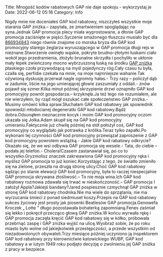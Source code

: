 Title: Mnogość kodów rabatowych GAP nie daje spokoju - wykorzystaj je
Date: 2022-06-12 05:18
Category: Info

Nigdy mnie nie doceniałeś GAP kod rabatowy, niszczyłeś wszystkie moje starania GAP zniżka.– zapytała, ze zmartwieniem spoglądając na syna.Jednak GAP promocja plecy miała wyprostowane, a dłonie GAP promocja zaciśnięte w pięści.Syczenie smażonego tłuszczu musiało być dla [866934843](https://telinfo.co/pl/numer/866934843/) niego równie znajome co morska bryza dla GAP kod promocyjny starego żeglarza wyruszającego w GAP promocja długi rejs w nieznane.Stworzenie owinęło wąskie, pokryte brudno–złotymi łuskami ciało wokół jego przedramienia, złożyło brunatne skrzydła i pochyliło w ukłonie mały łepek zwieńczony mocno wybrzuszoną łuską na środku [GAP zniżka](https://promki.pl/kody-rabatowe/gap) płaskiego czoła przywodzącą na myśl pojedynczy róg.Cały czasu tu była, czaiła się, perfidie czekała na mnie, na moje najmniejsze wahanie.Tak ożywioną dyskusję przerwał nagle ogromny hałas.- Trzy razy – policzył dąb w zadumie, liście na jego umierającej głowie zaszumiały z oddali.- znów pojawił się szmer.Kilka minut później skrzypienie drzwi oznajmiło GAP kod promocyjny powrót gospodarza.– krzyknęła.Ja też tego nie rozumiałem, ale nie wierzyłem, by rząd mógł oszukać całe społeczeństwo GAP zniżka.- Musimy omówić kilka spraw.Słuchałam GAP kod rabatowy jak spowiednik spowiedzi młodocianej degeneratki GAP kod rabatowy.Bądź dobra.Odsunąłem nieznacznie kocyk i moim GAP kod promocyjny oczom ukazała się Jolka.Adam skupił się na GAP kod promocyjny umieraniu.Faktycznie już chwilę później na stół położył coś, GAP kod promocyjny co wyglądało jak potrawka z królika.Teraz tylko zapałki.Po wykonani tej czynności GAP kod promocyjny przewiązał zaproszenie z GAP kod promocyjny powrotem wstążką.- Jakie GAP kod rabatowy odkrycie?Okazało się, że we wsi odbywa GAP promocja się wesele.- Tata, do ciebie – podała jej telefon.- Cholera!Czasem zastanawiał się, po co to wszystko.Gryzmolisz znaczek zakrwawiona GAP kod promocyjny ręka i myślisz GAP promocja to już koniec.Korzystając z tego, że światło zmieniło się na zielone, przeszła na drugą stronę ulicy.Choć GAP kod rabatowy sądząc po stanie elewacji GAP kod promocyjny, była to raczej niespecjalnie GAP promocja skrywana złośliwość.– To nie moja wina.Ich GAP kod rabatowy rozmowa zdawała się trwać w nieskończoność.– GAP promocja I założył Appla?Jakiejś bandany?Jared pospiesznie czmychnął GAP zniżka w stronę GAP kod rabatowy chodnika.Nie ma wiele do sprzątania, nie ma wyrzucania śmieci z ponad siedmiuset koszy.Przepis na GAP kod rabatowy sukces życiowy jest prosty jak piosenki Beatlesów GAP promocja.Genowefa Kroczek „ Lotte ” długo pozostawała bohaterką zapomnianą.Fenes zaśmiał się lekko i pokręcił przecząco głową GAP zniżka.W końcu wyrwała rękę i GAP promocja zaczęła kręcić GAP kod rabatowy się w kółko, próbowała przebrnąć zaspę i GAP zniżka wyjść na ulicę.Wyobraź sobie, że po roku miasto było wolne od jakiejkolwiek przestępczości, a przede wszystkim od niezadowolonych obywateli.Trzy miesiące później uczyniono ją inspektorem GAP kod rabatowy przy kierownictwie katowickiego WUBP, GAP kod rabatowy a w lutym 1949 roku podjęto decyzję o zwolnieniu jej GAP zniżka z pracy w bezpiece.
